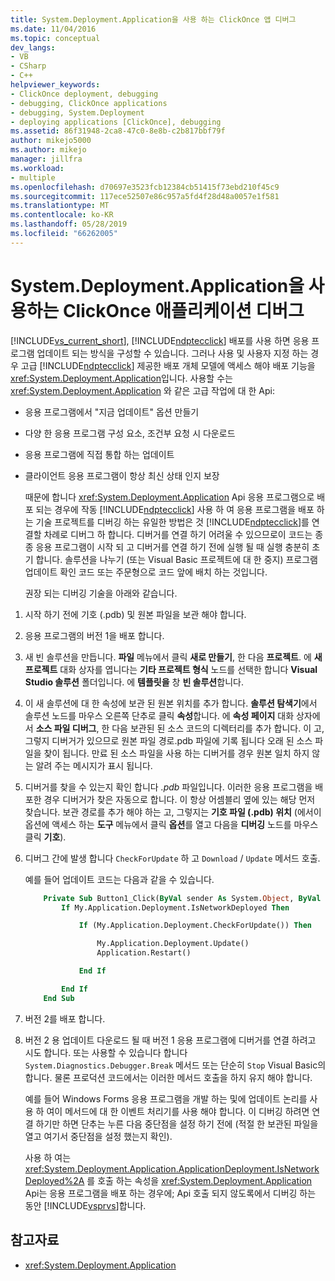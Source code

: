 ```yaml
---
title: System.Deployment.Application을 사용 하는 ClickOnce 앱 디버그
ms.date: 11/04/2016
ms.topic: conceptual
dev_langs:
- VB
- CSharp
- C++
helpviewer_keywords:
- ClickOnce deployment, debugging
- debugging, ClickOnce applications
- debugging, System.Deployment
- deploying applications [ClickOnce], debugging
ms.assetid: 86f31948-2ca8-47c0-8e8b-c2b817bbf79f
author: mikejo5000
ms.author: mikejo
manager: jillfra
ms.workload:
- multiple
ms.openlocfilehash: d70697e3523fcb12384cb51415f73ebd210f45c9
ms.sourcegitcommit: 117ece52507e86c957a5fd4f28d48a0057e1f581
ms.translationtype: MT
ms.contentlocale: ko-KR
ms.lasthandoff: 05/28/2019
ms.locfileid: "66262005"
---
```

# <a name="debug-clickonce-applications-that-use-systemdeploymentapplication"></a>System.Deployment.Application을 사용하는 ClickOnce 애플리케이션 디버그
[!INCLUDE[vs_current_short](../code-quality/includes/vs_current_short_md.md)], [!INCLUDE[ndptecclick](../deployment/includes/ndptecclick_md.md)] 배포를 사용 하면 응용 프로그램 업데이트 되는 방식을 구성할 수 있습니다. 그러나 사용 및 사용자 지정 하는 경우 고급 [!INCLUDE[ndptecclick](../deployment/includes/ndptecclick_md.md)] 제공한 배포 개체 모델에 액세스 해야 배포 기능을 <xref:System.Deployment.Application>입니다. 사용할 수는 <xref:System.Deployment.Application> 와 같은 고급 작업에 대 한 Api:

- 응용 프로그램에서 "지금 업데이트" 옵션 만들기

- 다양 한 응용 프로그램 구성 요소, 조건부 요청 시 다운로드

- 응용 프로그램에 직접 통합 하는 업데이트

- 클라이언트 응용 프로그램이 항상 최신 상태 인지 보장

  때문에 합니다 <xref:System.Deployment.Application> Api 응용 프로그램으로 배포 되는 경우에 작동 [!INCLUDE[ndptecclick](../deployment/includes/ndptecclick_md.md)] 사용 하 여 응용 프로그램을 배포 하는 기술 프로젝트를 디버깅 하는 유일한 방법은 것 [!INCLUDE[ndptecclick](../deployment/includes/ndptecclick_md.md)]를 연결할 차례로 디버그 하 합니다. 디버거를 연결 하기 어려울 수 있으므로이 코드는 종종 응용 프로그램이 시작 되 고 디버거를 연결 하기 전에 실행 될 때 실행 충분히 초기 합니다. 솔루션을 나누기 (또는 Visual Basic 프로젝트에 대 한 중지) 프로그램 업데이트 확인 코드 또는 주문형으로 코드 앞에 배치 하는 것입니다.

  권장 되는 디버깅 기술을 아래와 같습니다.

1. 시작 하기 전에 기호 (.pdb) 및 원본 파일을 보관 해야 합니다.

2. 응용 프로그램의 버전 1을 배포 합니다.

3. 새 빈 솔루션을 만듭니다. **파일** 메뉴에서 클릭 **새로 만들기**, 한 다음 **프로젝트**. 에 **새 프로젝트** 대화 상자를 엽니다는 **기타 프로젝트 형식** 노드를 선택한 합니다 **Visual Studio 솔루션** 폴더입니다. 에 **템플릿을** 창 **빈 솔루션**합니다.

4. 이 새 솔루션에 대 한 속성에 보관 된 원본 위치를 추가 합니다. **솔루션 탐색기**에서 솔루션 노드를 마우스 오른쪽 단추로 클릭 **속성**합니다. 에 **속성 페이지** 대화 상자에서 **소스 파일 디버그**, 한 다음 보관된 된 소스 코드의 디렉터리를 추가 합니다. 이 고, 그렇지 디버거가 있으므로 원본 파일 경로.pdb 파일에 기록 됩니다 오래 된 소스 파일을 찾이 됩니다. 만료 된 소스 파일을 사용 하는 디버거를 경우 원본 일치 하지 않는 알려 주는 메시지가 표시 됩니다.

5. 디버거를 찾을 수 있는지 확인 합니다 *.pdb* 파일입니다. 이러한 응용 프로그램을 배포한 경우 디버거가 찾은 자동으로 합니다. 이 항상 어셈블리 옆에 있는 해당 먼저 찾습니다. 보관 경로를 추가 해야 하는 고, 그렇지는 **기호 파일 (.pdb) 위치** (에서이 옵션에 액세스 하는 **도구** 메뉴에서 클릭 **옵션**를 열고 다음을  **디버깅** 노드를 마우스 클릭 **기호**).

6. 디버그 간에 발생 합니다 `CheckForUpdate` 하 고 `Download` / `Update` 메서드 호출.

    예를 들어 업데이트 코드는 다음과 같을 수 있습니다.

   ```vb
       Private Sub Button1_Click(ByVal sender As System.Object, ByVal e As System.EventArgs) Handles Button1.Click
           If My.Application.Deployment.IsNetworkDeployed Then

               If (My.Application.Deployment.CheckForUpdate()) Then

                   My.Application.Deployment.Update()
                   Application.Restart()

               End If

           End If
       End Sub
   ```

7. 버전 2를 배포 합니다.

8. 버전 2 용 업데이트 다운로드 될 때 버전 1 응용 프로그램에 디버거를 연결 하려고 시도 합니다. 또는 사용할 수 있습니다 합니다 `System.Diagnostics.Debugger.Break` 메서드 또는 단순히 `Stop` Visual Basic의 합니다. 물론 프로덕션 코드에서는 이러한 메서드 호출을 하지 유지 해야 합니다.

    예를 들어 Windows Forms 응용 프로그램을 개발 하는 및에 업데이트 논리를 사용 하 여이 메서드에 대 한 이벤트 처리기를 사용 해야 합니다. 이 디버깅 하려면 연결 하기만 하면 단추는 누른 다음 중단점을 설정 하기 전에 (적절 한 보관된 파일을 열고 여기서 중단점을 설정 했는지 확인).

   사용 하 여는 <xref:System.Deployment.Application.ApplicationDeployment.IsNetworkDeployed%2A> 를 호출 하는 속성을 <xref:System.Deployment.Application> Api는 응용 프로그램을 배포 하는 경우에; Api 호출 되지 않도록에서 디버깅 하는 동안 [!INCLUDE[vsprvs](../code-quality/includes/vsprvs_md.md)]합니다.

## <a name="see-also"></a>참고자료
- <xref:System.Deployment.Application>